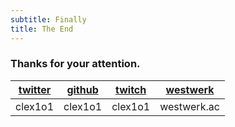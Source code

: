 ```yaml
---
subtitle: Finally
title: The End
---
```


### Thanks for your attention.

<!-- [twitter](https://twitter.com/clex1o1) clex1o1
[github](https://github.com/clex1o1) clex1o1
[twitch](https://www.twitch.tv/clex1o1) clex1o1
[westwerk](https://westwerk.ac) clex1o1 -->

| [twitter](https://twitter.com/clex1o1) | [github](https://github.com/clex1o1) | [twitch](https://www.twitch.tv/clex1o1) | [westwerk](https://westwerk.ac) |
| -------------------------------------- | ------------------------------------ | --------------------------------------- | ------------------------------- |
| clex1o1                                | clex1o1                              | clex1o1                                 | westwerk.ac                     |
